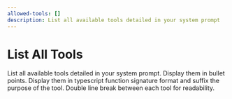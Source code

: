 ```yaml
---
allowed-tools: []
description: List all available tools detailed in your system prompt
---
```


# List All Tools

List all available tools detailed in your system prompt. Display them in bullet points. Display them in typescript function signature format and suffix the purpose of the tool. Double line break between each tool for readability.
